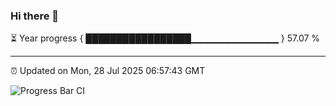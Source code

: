### Hi there 👋

⏳ Year progress { █████████████████▁▁▁▁▁▁▁▁▁▁▁▁▁ } 57.07 %

---

⏰ Updated on Mon, 28 Jul 2025 06:57:43 GMT

![Progress Bar CI](https://github.com/IshwaranRudhara/GIT-ACTION/workflows/Progress%20Bar%20CI/badge.svg)
